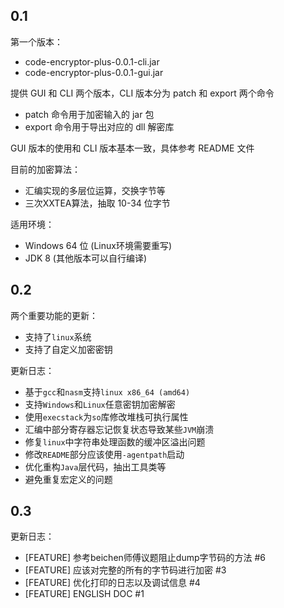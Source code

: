 ## 0.1

第一个版本：
- code-encryptor-plus-0.0.1-cli.jar
- code-encryptor-plus-0.0.1-gui.jar

提供 GUI 和 CLI 两个版本，CLI 版本分为 patch 和 export 两个命令
- patch 命令用于加密输入的 jar 包
- export 命令用于导出对应的 dll 解密库

GUI 版本的使用和 CLI 版本基本一致，具体参考 README 文件

目前的加密算法：
- 汇编实现的多层位运算，交换字节等
- 三次XXTEA算法，抽取 10-34 位字节

适用环境：
- Windows 64 位 (Linux环境需要重写)
- JDK 8 (其他版本可以自行编译)

## 0.2

两个重要功能的更新：
- 支持了`linux`系统
- 支持了自定义加密密钥

更新日志：
- 基于`gcc`和`nasm`支持`linux x86_64 (amd64)`
- 支持`Windows`和`Linux`任意密钥加密解密
- 使用`execstack`为`so`库修改堆栈可执行属性
- 汇编中部分寄存器忘记恢复状态导致某些`JVM`崩溃
- 修复`linux`中字符串处理函数的缓冲区溢出问题
- 修改`README`部分应该使用`-agentpath`启动
- 优化重构`Java`层代码，抽出工具类等
- 避免重复宏定义的问题

## 0.3

更新日志：
- [FEATURE] 参考beichen师傅议题阻止dump字节码的方法 #6
- [FEATURE] 应该对完整的所有的字节码进行加密 #3
- [FEATURE] 优化打印的日志以及调试信息 #4
- [FEATURE] ENGLISH DOC #1